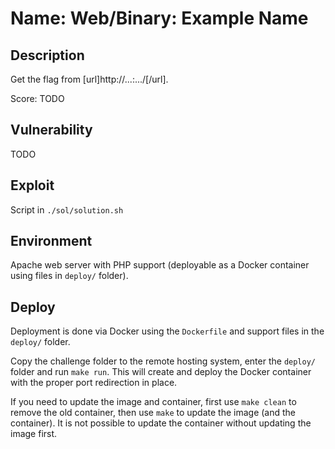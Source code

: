 # Name: Web/Binary: Example Name

## Description

Get the flag from [url]http://...:.../[/url].

Score: TODO

## Vulnerability

TODO

## Exploit

Script in `./sol/solution.sh`

## Environment

Apache web server with PHP support (deployable as a Docker container using files in `deploy/` folder).

## Deploy

Deployment is done via Docker using the `Dockerfile` and support files in the `deploy/` folder.

Copy the challenge folder to the remote hosting system, enter the `deploy/` folder and run `make run`.
This will create and deploy the Docker container with the proper port redirection in place.

If you need to update the image and container, first use `make clean` to remove the old container, then use `make` to update the image (and the container).
It is not possible to update the container without updating the image first.
